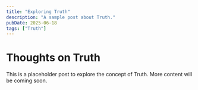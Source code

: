 ```yaml
---
title: "Exploring Truth"
description: "A sample post about Truth."
pubDate: 2025-06-18
tags: ["Truth"]
---
```


# Thoughts on Truth

This is a placeholder post to explore the concept of Truth. More content will be coming soon.
